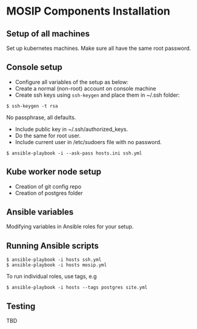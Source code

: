 # MOSIP Components Installation 
## Setup of all machines  
Set up kubernetes machines. Make sure all have the same root password. 

## Console setup 
* Configure all variables of the setup as below:
* Create a normal (non-root) account on console machine
* Create ssh keys using `ssh-keygen` and place them in ~/.ssh folder:
```
$ ssh-keygen -t rsa
```
No passphrase, all defaults.

* Include public key in ~/.ssh/authorized_keys.  
* Do the same for root user.
* Include current user in /etc/sudoers file with no password. 
```
$ ansible-playbook -i --ask-pass hosts.ini ssh.yml 
```
  
## Kube worker node setup
* Creation of git config repo
* Creation of postgres folder

## Ansible variables
Modifying variables in Ansible roles for your  setup.

## Running Ansible scripts
```
$ ansible-playbook -i hosts ssh.yml
$ ansible-playbook -i hosts mosip.yml 
```
To run individual roles, use tags, e.g
```
$ ansible-playbook -i hosts --tags postgres site.yml
```
## Testing 
TBD

